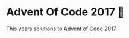 # Advent Of Code 2017 :christmas_tree:

This years solutions to [Advent of Code 2017](http://adventofcode.com/2017)
